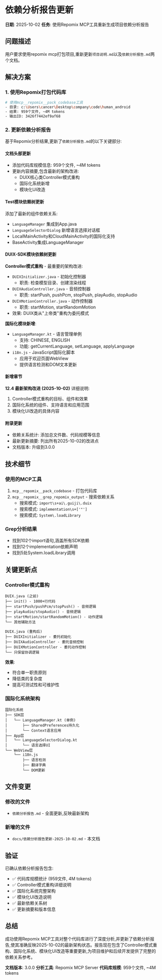 # 依赖分析报告更新

**日期**: 2025-10-02
**任务**: 使用Repomix MCP工具重新生成项目依赖分析报告

## 问题描述

用户要求使用repomix mcp打包项目,重新更新`项目说明.md`以及`依赖分析报告.md`两个文档。

## 解决方案

### 1. 使用Repomix打包代码库

```bash
# 使用mcp__repomix__pack_codebase工具
- 目录: c:\Users\cancer\Desktop\company\code\human_android
- 结果: 959个文件, ~4M tokens
- 输出ID: 3426f7442ef9af68
```

### 2. 更新依赖分析报告

基于Repomix分析结果,更新了`依赖分析报告.md`的以下关键部分:

#### 文档头部更新
- 添加代码库规模信息: 959个文件, ~4M tokens
- 更新内容摘要,包含最新的架构改进:
  - DUIX核心类Controller模式重构
  - 国际化系统新增
  - 模块化UI改造

#### Test模块依赖树更新
添加了最新的组件依赖关系:
- `LanguageManager` 集成到App.java
- `LanguageSelectorDialog` 新增语言选择对话框
- LocalMainActivity和CloudMainActivity的国际化支持
- BaseActivity集成LanguageManager

#### DUIX-SDK模块依赖树更新
**Controller模式重构** - 最重要的架构改进:
- `DUIXInitializer.java` - 初始化控制器
  - 职责: 检查模型目录、创建渲染线程
- `DUIXAudioController.java` - 音频控制器
  - 职责: startPush, pushPcm, stopPush, playAudio, stopAudio
- `DUIXMotionController.java` - 动作控制器
  - 职责: startMotion, startRandomMotion
- 效果: DUIX类从"上帝类"重构为委托模式

**国际化模块新增**:
- `LanguageManager.kt` - 语言管理单例
  - 支持: CHINESE, ENGLISH
  - 功能: getCurrentLanguage, setLanguage, applyLanguage
- `i18n.js` - JavaScript国际化脚本
  - 应用于欢迎页面WebView
  - 提供语言检测和DOM文本更新

#### 新增章节
**12.4 最新架构改进 (2025-10-02)**
详细说明:
1. Controller模式重构的目标、组件和效果
2. 国际化系统的组件、支持语言和应用范围
3. 模块化UI改造的具体内容

#### 附录更新
- 依赖关系统计: 添加总文件数、代码规模等信息
- 最新更新摘要: 列出所有2025-10-02的改进点
- 文档版本: 升级到3.0.0

## 技术细节

### 使用的MCP工具
1. `mcp__repomix__pack_codebase` - 打包代码库
2. `mcp__repomix__grep_repomix_output` - 搜索依赖关系
   - 搜索模式: `import\s+ai\.guiji\.duix`
   - 搜索模式: `implementation\s+['"']`
   - 搜索模式: `System\.loadLibrary`

### Grep分析结果
- 找到102个import语句,涵盖所有SDK依赖
- 找到12个implementation依赖声明
- 找到5处System.loadLibrary调用

## 关键更新点

### Controller模式重构
```
DUIX.java (之前)
├── init() - 1000+行代码
├── startPush/pushPcm/stopPush() - 音频逻辑
├── playAudio/stopAudio() - 音频逻辑
├── startMotion/startRandomMotion() - 动作逻辑
└── 其他辅助方法

DUIX.java (重构后)
├── DUIXInitializer - 委托初始化
├── DUIXAudioController - 委托音频控制
├── DUIXMotionController - 委托动作控制
└── 只保留协调逻辑
```

**效果**:
- 符合单一职责原则
- 降低类的复杂度
- 提高可测试性和可维护性

### 国际化系统架构
```
国际化系统
├── SDK层
│   └── LanguageManager.kt (单例)
│       ├── SharedPreferences持久化
│       └── Context语言应用
├── App层
│   └── LanguageSelectorDialog.kt
│       └── 语言选择UI
└── WebView层
    └── i18n.js
        ├── 语言检测
        ├── 翻译字典
        └── DOM更新
```

## 文件变更

### 修改的文件
- `依赖分析报告.md` - 全面更新,反映最新架构

### 新增的文件
- `docs/依赖分析报告更新-2025-10-02.md` - 本文档

## 验证

已确认依赖分析报告包含:
- ✅ 代码库规模统计 (959文件, 4M tokens)
- ✅ Controller模式重构详细说明
- ✅ 国际化系统完整架构
- ✅ 模块化UI改造说明
- ✅ 最新依赖关系树
- ✅ 更新摘要和版本信息

## 总结

成功使用Repomix MCP工具对整个代码库进行了深度分析,并更新了依赖分析报告,使其准确反映2025-10-02的最新架构状态。报告现在包含了Controller模式重构、国际化系统、模块化UI改造等重要更新,为项目维护和后续开发提供了完整的依赖关系参考。

**文档版本**: 3.0.0
**分析工具**: Repomix MCP Server
**代码库规模**: 959个文件, ~4M tokens
